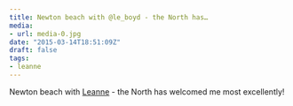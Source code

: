 ```yaml
---
title: Newton beach with @le_boyd - the North has…
media:
- url: media-0.jpg
date: "2015-03-14T18:51:09Z"
draft: false
tags:
- leanne
---
```

Newton beach with [Leanne](/tags/leanne) - the North has welcomed me most excellently\!
